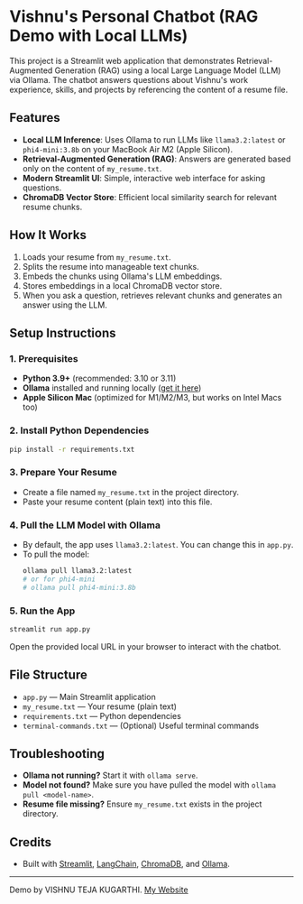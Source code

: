 # Vishnu's Personal Chatbot (RAG Demo with Local LLMs)

This project is a Streamlit web application that demonstrates Retrieval-Augmented Generation (RAG) using a local Large Language Model (LLM) via Ollama. The chatbot answers questions about Vishnu's work experience, skills, and projects by referencing the content of a resume file.

## Features
- **Local LLM Inference**: Uses Ollama to run LLMs like `llama3.2:latest` or `phi4-mini:3.8b` on your MacBook Air M2 (Apple Silicon).
- **Retrieval-Augmented Generation (RAG)**: Answers are generated based only on the content of `my_resume.txt`.
- **Modern Streamlit UI**: Simple, interactive web interface for asking questions.
- **ChromaDB Vector Store**: Efficient local similarity search for relevant resume chunks.

## How It Works
1. Loads your resume from `my_resume.txt`.
2. Splits the resume into manageable text chunks.
3. Embeds the chunks using Ollama's LLM embeddings.
4. Stores embeddings in a local ChromaDB vector store.
5. When you ask a question, retrieves relevant chunks and generates an answer using the LLM.

## Setup Instructions

### 1. Prerequisites
- **Python 3.9+** (recommended: 3.10 or 3.11)
- **Ollama** installed and running locally ([get it here](https://ollama.com/))
- **Apple Silicon Mac** (optimized for M1/M2/M3, but works on Intel Macs too)

### 2. Install Python Dependencies
```bash
pip install -r requirements.txt
```

### 3. Prepare Your Resume
- Create a file named `my_resume.txt` in the project directory.
- Paste your resume content (plain text) into this file.

### 4. Pull the LLM Model with Ollama
- By default, the app uses `llama3.2:latest`. You can change this in `app.py`.
- To pull the model:
  ```bash
  ollama pull llama3.2:latest
  # or for phi4-mini
  # ollama pull phi4-mini:3.8b
  ```

### 5. Run the App
```bash
streamlit run app.py
```

Open the provided local URL in your browser to interact with the chatbot.

## File Structure
- `app.py` — Main Streamlit application
- `my_resume.txt` — Your resume (plain text)
- `requirements.txt` — Python dependencies
- `terminal-commands.txt` — (Optional) Useful terminal commands

## Troubleshooting
- **Ollama not running?** Start it with `ollama serve`.
- **Model not found?** Make sure you have pulled the model with `ollama pull <model-name>`.
- **Resume file missing?** Ensure `my_resume.txt` exists in the project directory.

## Credits
- Built with [Streamlit](https://streamlit.io/), [LangChain](https://python.langchain.com/), [ChromaDB](https://www.trychroma.com/), and [Ollama](https://ollama.com/).

---
Demo by VISHNU TEJA KUGARTHI. 
[My Website](https://vitk.in/)
